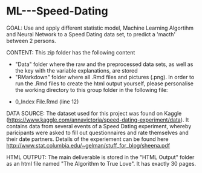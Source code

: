 # ML---Speed-Dating

GOAL: 
Use and apply different statistic model, Machine Learning Algortihm and Neural Network to a Speed Dating data set, to predict a 'macth' between 2 persons.

CONTENT:
This zip folder has the following content

* "Data" folder where the raw and the preprocessed data sets, as well as the key with the variable explanations, are stored
* "RMarkdown" folder where all .Rmd files and pictures (.png). In order to run the .Rmd files to create the html output yourself, please personalise the working directory to this group folder in the following file:
- 0_Index File.Rmd (line 12)


DATA SOURCE:
The dataset used for this project was found on Kaggle (https://www.kaggle.com/annavictoria/speed-dating-experiment/data).
It contains data from several events of a Speed Dating experiment, whereby paricipants were asked to fill out questionnaires and rate themselves and their date partners.
Details of the experiement can be found here http://www.stat.columbia.edu/~gelman/stuff_for_blog/sheena.pdf

HTML OUTPUT:
The main deliverable is stored in the "HTML Output" folder as an html file named "The Algorithm to True Love". It has exactly 30 pages.
